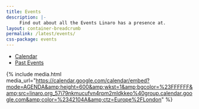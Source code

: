 ```yaml
---
title: Events
description: |-
     Find out about all the Events Linaro has a presence at.
layout: container-breadcrumb
permalink: /latest/events/
css-package: events
---
```

<ul class="nav nav-tabs" role="tablist" id="tabbed_nav">
 <li role="presentation" class="active">
    <a href="/latest/events/">
        Calendar
    </a>
  </li>
  <li role="presentation" >
    <a href="#events" role="tab" data-toggle="tab">
        Past Events
    </a>
  </li>
</ul>

<div class="tab-content" id="tabbed_nav_content"><!--Start Tab Content-->

<div role="tabpanel" class="tab-pane active" id="calendar">

{% include media.html media_url="https://calendar.google.com/calendar/embed?mode=AGENDA&amp;height=600&amp;wkst=1&amp;bgcolor=%23FFFFFF&amp;src=linaro.org_57i79nkmucufvn4rpm2mldkkeo%40group.calendar.google.com&amp;color=%2342104A&amp;ctz=Europe%2FLondon" %}

</div>

</div>